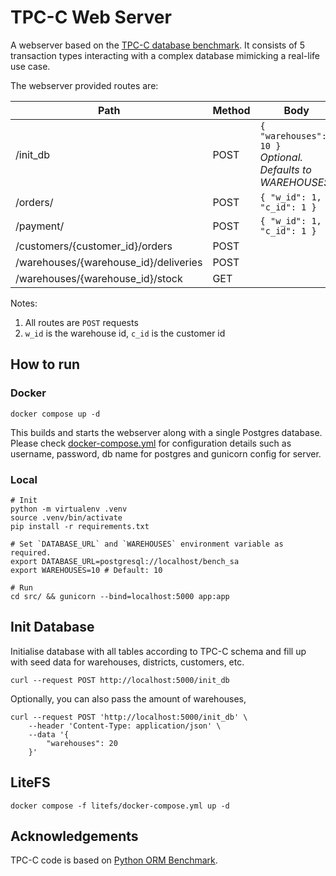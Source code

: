 # TPC-C Web Server

A webserver based on the [TPC-C database benchmark](https://www.tpc.org/tpcc/default5.asp). It consists of 5 transaction
types interacting with a complex database mimicking a real-life use case.

The webserver provided routes are:

| Path                                  | Method | Body                                                            |
|---------------------------------------|--------|-----------------------------------------------------------------|
| /init_db    	                         | POST   | `{ "warehouses": 10 }`<br>_Optional. Defaults to WAREHOUSES._ 	 |
| /orders/                              | POST   | `{ "w_id": 1, "c_id": 1 }`                                      |
| /payment/                             | POST   | `{ "w_id": 1, "c_id": 1 }`                                      |
| /customers/{customer_id}/orders       | POST   |                                                                 |
| /warehouses/{warehouse_id}/deliveries | POST   |                                                                 |
| /warehouses/{warehouse_id}/stock      | GET    |                                                                 |

Notes:

1. All routes are `POST` requests
2. `w_id` is the warehouse id, `c_id` is the customer id

## How to run

### Docker

```shell
docker compose up -d
```

This builds and starts the webserver along with a single Postgres database. Please
check [docker-compose.yml](docker-compose.yml) for configuration details such as username, password, db name for
postgres and gunicorn config for server.

### Local

```shell
# Init
python -m virtualenv .venv
source .venv/bin/activate
pip install -r requirements.txt

# Set `DATABASE_URL` and `WAREHOUSES` environment variable as required.
export DATABASE_URL=postgresql://localhost/bench_sa
export WAREHOUSES=10 # Default: 10 

# Run
cd src/ && gunicorn --bind=localhost:5000 app:app
```

## Init Database

Initialise database with all tables according to TPC-C schema and fill up with seed data for warehouses, districts,
customers, etc.

```shell
curl --request POST http://localhost:5000/init_db
```

Optionally, you can also pass the amount of warehouses,

```shell
curl --request POST 'http://localhost:5000/init_db' \
    --header 'Content-Type: application/json' \
    --data '{
        "warehouses": 20
    }'
```

## LiteFS

```shell
docker compose -f litefs/docker-compose.yml up -d
```

## Acknowledgements

TPC-C code is based on [Python ORM Benchmark](https://github.com/DominovTut/Python_ORM_Benchmark/).